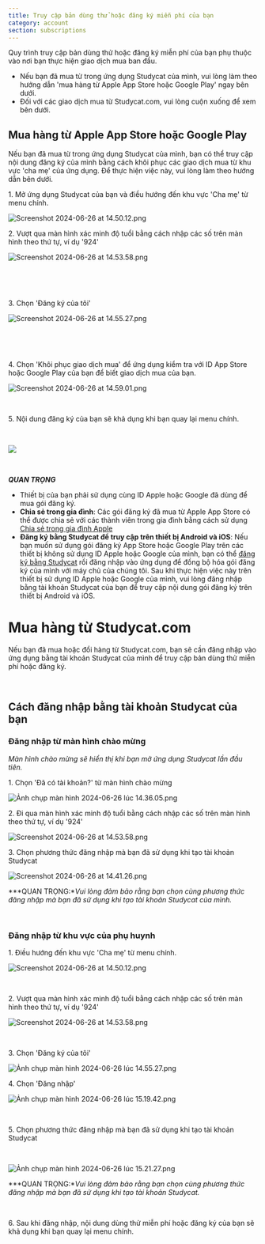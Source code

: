 ```yaml
---
title: Truy cập bản dùng thử hoặc đăng ký miễn phí của bạn
category: account
section: subscriptions
---
```

Quy trình truy cập bản dùng thử hoặc đăng ký miễn phí của bạn phụ thuộc vào nơi bạn thực hiện giao dịch mua ban đầu.

* Nếu bạn đã mua từ trong ứng dụng Studycat của mình, vui lòng làm theo hướng dẫn 'mua hàng từ Apple App Store hoặc Google Play' ngay bên dưới.
* Đối với các giao dịch mua từ Studycat.com, vui lòng cuộn xuống để xem bên dưới.

## Mua hàng từ Apple App Store hoặc Google Play

Nếu bạn đã mua từ trong ứng dụng Studycat của mình, bạn có thể truy cập nội dung đăng ký của mình bằng cách khôi phục các giao dịch mua từ khu vực 'cha mẹ' của ứng dụng. Để thực hiện việc này, vui lòng làm theo hướng dẫn bên dưới.

1\. Mở ứng dụng Studycat của bạn và điều hướng đến khu vực 'Cha mẹ' từ menu chính.

![Screenshot 2024-06-26 at 14.50.12.png](https://help.Studycat.com/hc/article_attachments/34287519400729)

2\. Vượt qua màn hình xác minh độ tuổi bằng cách nhập các số trên màn hình theo thứ tự, ví dụ '924'

![Screenshot 2024-06-26 at 14.53.58.png](https://help.Studycat.com/hc/article_attachments/34287555450393)

 

 

3\. Chọn 'Đăng ký của tôi'

​![Screenshot 2024-06-26 at 14.55.27.png](https://help.Studycat.com/hc/article_attachments/34287519414041)​

 

 

4\. Chọn 'Khôi phục giao dịch mua' để ứng dụng kiểm tra với ID App Store hoặc Google Play của bạn để biết giao dịch mua của bạn.

​![Screenshot 2024-06-26 at 14.59.01.png](https://help.Studycat.com/hc/article_attachments/34287519421465)​

 

5\. Nội dung đăng ký của bạn sẽ khả dụng khi bạn quay lại menu chính.

 

![](https://help.Studycat.com/hc/article_attachments/4411933457561)

 

***QUAN TRỌNG***

* Thiết bị của bạn phải sử dụng cùng ID Apple hoặc Google đã dùng để mua gói đăng ký.
* **Chia sẻ trong gia đình**: Các gói đăng ký đã mua từ Apple App Store có thể được chia sẻ với các thành viên trong gia đình bằng cách sử dụng [Chia sẻ trong gia đình Apple](https://www.apple.com/family-sharing/)
* **Đăng ký bằng Studycat để truy cập trên thiết bị Android và iOS**: Nếu bạn muốn sử dụng gói đăng ký App Store hoặc Google Play trên các thiết bị không sử dụng ID Apple hoặc Google của mình, bạn có thể [đăng ký bằng Studycat](https://Studycat.com) rồi đăng nhập vào ứng dụng để đồng bộ hóa gói đăng ký của mình với máy chủ của chúng tôi. Sau khi thực hiện việc này trên thiết bị sử dụng ID Apple hoặc Google của mình, vui lòng đăng nhập bằng tài khoản Studycat của bạn để truy cập nội dung gói đăng ký trên thiết bị Android và iOS.

# Mua hàng từ Studycat.com

Nếu bạn đã mua hoặc đổi hàng từ Studycat.com, bạn sẽ cần đăng nhập vào ứng dụng bằng tài khoản Studycat của mình để truy cập bản dùng thử miễn phí hoặc đăng ký.

 

## Cách đăng nhập bằng tài khoản Studycat của bạn

### Đăng nhập từ màn hình chào mừng

*Màn hình chào mừng sẽ hiển thị khi bạn mở ứng dụng Studycat lần đầu tiên.*

1\. Chọn 'Đã có tài khoản?' từ màn hình chào mừng

![Ảnh chụp màn hình 2024-06-26 lúc 14.36.05.png](https://help.Studycat.com/hc/article_attachments/34287555485849)

2\. Đi qua màn hình xác minh độ tuổi bằng cách nhập các số trên màn hình theo thứ tự, ví dụ '924'

![Screenshot 2024-06-26 at 14.53.58.png](https://help.Studycat.com/hc/article_attachments/34287555450393)

3\. Chọn phương thức đăng nhập mà bạn đã sử dụng khi tạo tài khoản Studycat

![Screenshot 2024-06-26 at 14.41.26.png](https://help.Studycat.com/hc/article_attachments/34287519426841)

***QUAN TRỌNG:**Vui lòng đảm bảo rằng bạn chọn cùng phương thức đăng nhập mà bạn đã sử dụng khi tạo tài khoản Studycat của mình.*

 

### Đăng nhập từ khu vực của phụ huynh

1\. Điều hướng đến khu vực 'Cha mẹ' từ menu chính.

![Screenshot 2024-06-26 at 14.50.12.png](https://help.Studycat.com/hc/article_attachments/34287519400729)

 

2\. Vượt qua màn hình xác minh độ tuổi bằng cách nhập các số trên màn hình theo thứ tự, ví dụ '924'

![Screenshot 2024-06-26 at 14.53.58.png](https://help.Studycat.com/hc/article_attachments/34287555450393)

 

3\. Chọn 'Đăng ký của tôi'

![Ảnh chụp màn hình 2024-06-26 lúc 14.55.27.png](https://help.Studycat.com/hc/article_attachments/34287519414041)

4\. Chọn 'Đăng nhập'

![Ảnh chụp màn hình 2024-06-26 lúc 15.19.42.png](https://help.Studycat.com/hc/article_attachments/34287555502873)

 

5\. Chọn phương thức đăng nhập mà bạn đã sử dụng khi tạo tài khoản Studycat

 

![Ảnh chụp màn hình 2024-06-26 lúc 15.21.27.png](https://help.Studycat.com/hc/article_attachments/34287519436185)

***QUAN TRỌNG:**Vui lòng đảm bảo rằng bạn chọn cùng phương thức đăng nhập mà bạn đã sử dụng khi tạo tài khoản Studycat.*

 

6\. Sau khi đăng nhập, nội dung dùng thử miễn phí hoặc đăng ký của bạn sẽ khả dụng khi bạn quay lại menu chính.